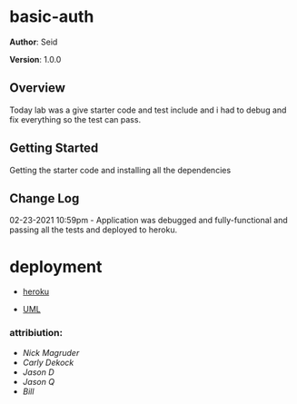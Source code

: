 # basic-auth




 
**Author**: Seid

**Version**: 1.0.0 

## Overview
 Today lab was a give starter code and test include and i had to debug
 and fix everything so the test can pass.

## Getting Started
Getting the starter code and installing all the dependencies




## Change Log

02-23-2021 10:59pm - Application was debugged and  fully-functional and passing
all the tests and deployed to heroku.

# deployment

* [heroku](https://authenser.herokuapp.com/)

* [UML](./src/asset/lab07.png)



### attribiution:

- *Nick Magruder*
- *Carly Dekock*
- *Jason D*
- *Jason Q*
- *Bill*